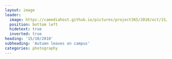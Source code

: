 ```yaml
---
layout: image
leader:
  image: https://camediahost.github.io/pictures/project365/2010/oct/15/151010.jpg
  position: bottom left
  hidetext: true
  inverted: true
heading: '15/10/2010'
subheading: 'Autumn leaves on campus'
categories: photography
---
```

